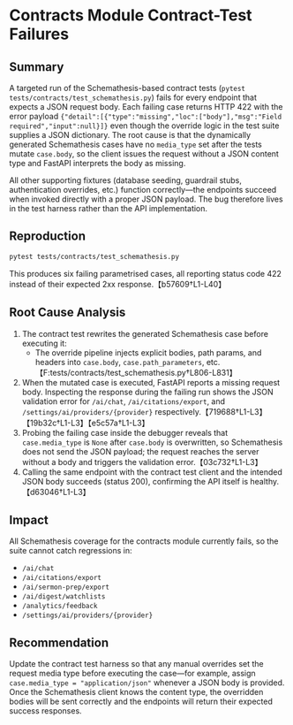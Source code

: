 # Contracts Module Contract-Test Failures

## Summary

A targeted run of the Schemathesis-based contract tests (`pytest tests/contracts/test_schemathesis.py`) fails for every endpoint that expects a JSON request body. Each failing case returns HTTP 422 with the error payload `{"detail":[{"type":"missing","loc":["body"],"msg":"Field required","input":null}]}` even though the override logic in the test suite supplies a JSON dictionary. The root cause is that the dynamically generated Schemathesis cases have no `media_type` set after the tests mutate `case.body`, so the client issues the request without a JSON content type and FastAPI interprets the body as missing.

All other supporting fixtures (database seeding, guardrail stubs, authentication overrides, etc.) function correctly—the endpoints succeed when invoked directly with a proper JSON payload. The bug therefore lives in the test harness rather than the API implementation.

## Reproduction

```bash
pytest tests/contracts/test_schemathesis.py
```

This produces six failing parametrised cases, all reporting status code 422 instead of their expected 2xx response.【b57609†L1-L40】

## Root Cause Analysis

1. The contract test rewrites the generated Schemathesis case before executing it:
   * The override pipeline injects explicit bodies, path params, and headers into `case.body`, `case.path_parameters`, etc.【F:tests/contracts/test_schemathesis.py†L806-L831】
2. When the mutated case is executed, FastAPI reports a missing request body. Inspecting the response during the failing run shows the JSON validation error for `/ai/chat`, `/ai/citations/export`, and `/settings/ai/providers/{provider}` respectively.【719688†L1-L3】【19b32c†L1-L3】【e5c57a†L1-L3】
3. Probing the failing case inside the debugger reveals that `case.media_type` is `None` after `case.body` is overwritten, so Schemathesis does not send the JSON payload; the request reaches the server without a body and triggers the validation error.【03c732†L1-L3】
4. Calling the same endpoint with the contract test client and the intended JSON body succeeds (status 200), confirming the API itself is healthy.【d63046†L1-L3】

## Impact

All Schemathesis coverage for the contracts module currently fails, so the suite cannot catch regressions in:

- `/ai/chat`
- `/ai/citations/export`
- `/ai/sermon-prep/export`
- `/ai/digest/watchlists`
- `/analytics/feedback`
- `/settings/ai/providers/{provider}`

## Recommendation

Update the contract test harness so that any manual overrides set the request media type before executing the case—for example, assign `case.media_type = "application/json"` whenever a JSON body is provided. Once the Schemathesis client knows the content type, the overridden bodies will be sent correctly and the endpoints will return their expected success responses.
